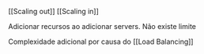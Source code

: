 [[Scaling out]]
[[Scaling in]]

Adicionar recursos ao adicionar servers.
Não existe limite


Complexidade adicional por causa do [[Load Balancing]]
